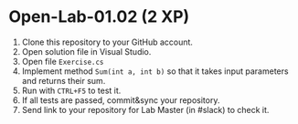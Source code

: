 # Open-Lab-01.02 (2 XP)

1. Clone this repository to your GitHub account.
2. Open solution file in Visual Studio.
3. Open file `Exercise.cs`
4. Implement method `Sum(int a, int b)` so that it takes input parameters and returns their sum.
5. Run with `CTRL+F5` to test it.
6. If all tests are passed, commit&sync your repository.
7. Send link to your repository for Lab Master (in #slack) to check it.